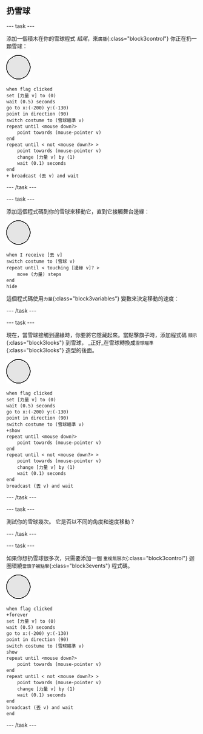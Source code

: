 ## 扔雪球

--- task ---

添加一個積木在你的雪球程式 _結尾_，來`廣播`{:class="block3control"} 你正在扔一顆雪球：

![雪球角色](images/snowball-sprite.png)

```blocks3
when flag clicked
set [力量 v] to (0)
wait (0.5) seconds
go to x:(-200) y:(-130)
point in direction (90)
switch costume to (雪球瞄準 v)
repeat until <mouse down?>
    point towards (mouse-pointer v)
end
repeat until < not <mouse down?> >
    point towards (mouse-pointer v)
    change [力量 v] by (1)
    wait (0.1) seconds
end
+ broadcast (丟 v) and wait
```

--- /task ---

--- task ---

添加這個程式碼到你的雪球來移動它，直到它接觸舞台邊緣：

![雪球角色](images/snowball-sprite.png)

```blocks3
when I receive [丟 v]
switch costume to (雪球 v)
repeat until < touching [邊緣 v]? >
    move (力量) steps
end
hide
```

這個程式碼使用`力量`{:class="block3variables"} 變數來決定移動的速度：

--- /task ---

--- task ---

現在，當雪球接觸到邊緣時，你要將它隱藏起來。當點擊旗子時，添加程式碼 `顯示`{:class="block3looks"} 到雪球， _正好_在雪球轉換成`雪球瞄準`{:class="block3looks"} 造型的後面。

![雪球角色](images/snowball-sprite.png)

```blocks3
when flag clicked
set [力量 v] to (0)
wait (0.5) seconds
go to x:(-200) y:(-130)
point in direction (90)
switch costume to (雪球瞄準 v)
+show
repeat until <mouse down?>
    point towards (mouse-pointer v)
end
repeat until < not <mouse down?> >
    point towards (mouse-pointer v)
    change [力量 v] by (1)
    wait (0.1) seconds
end
broadcast (丟 v) and wait
```

--- /task ---

--- task ---

測試你的雪球幾次。 它是否以不同的角度和速度移動？

--- /task ---

--- task ---

如果你想扔雪球很多次，只需要添加一個 `重複無限次`{:class="block3control"} 迴圈環繞`當旗子被點擊`{:class="block3events"} 程式碼。

![雪球角色](images/snowball-sprite.png)

```blocks3
when flag clicked
+forever
set [力量 v] to (0)
wait (0.5) seconds
go to x:(-200) y:(-130)
point in direction (90)
switch costume to (雪球瞄準 v)
show
repeat until <mouse down?>
    point towards (mouse-pointer v)
end
repeat until < not <mouse down?> >
    point towards (mouse-pointer v)
    change [力量 v] by (1)
    wait (0.1) seconds
end
broadcast (丟 v) and wait
end
```

--- /task ---
